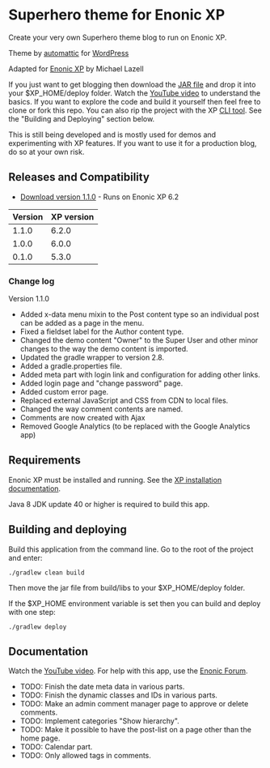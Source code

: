 # Superhero theme for Enonic XP

Create your very own Superhero theme blog to run on Enonic XP.

Theme by [automattic](https://profiles.wordpress.org/automattic/) for [WordPress](https://wordpress.com/themes/)

Adapted for [Enonic XP](https://github.com/enonic/xp) by Michael Lazell

If you just want to get blogging then download the [JAR file](http://repo.enonic.com/public/com/enonic/app/superhero/1.1.0/superhero-1.1.0.jar) 
and drop it into your $XP_HOME/deploy folder. Watch the [YouTube video](https://www.youtube.com/watch?v=YBOghlzIHDg) to understand the 
basics. If you want to explore the code and build it yourself then feel free to clone or fork this repo. You can also rip the project with 
the XP [CLI tool](http://xp.readthedocs.org/en/stable/reference/toolbox/init-project.html). See the "Building and Deploying" section below.

This is still being developed and is mostly used for demos and experimenting with XP features. If you want to use it for a production blog,
do so at your own risk.

## Releases and Compatibility

* [Download version 1.1.0](http://repo.enonic.com/public/com/enonic/app/superhero/1.1.0/superhero-1.1.0.jar) - Runs on Enonic XP 6.2

| Version        | XP version |
| ------------- | ------------- |
| 1.1.0 | 6.2.0 |
| 1.0.0 | 6.0.0 |
| 0.1.0 | 5.3.0 |

### Change log

Version 1.1.0

* Added x-data menu mixin to the Post content type so an individual post can be added as a page in the menu.
* Fixed a fieldset label for the Author content type.
* Changed the demo content "Owner" to the Super User and other minor changes to the way the demo content is imported. 
* Updated the gradle wrapper to version 2.8.
* Added a gradle.properties file.
* Added meta part with login link and configuration for adding other links.
* Added login page and "change password" page.
* Added custom error page.
* Replaced external JavaScript and CSS from CDN to local files. 
* Changed the way comment contents are named.
* Comments are now created with Ajax 
* Removed Google Analytics (to be replaced with the Google Analytics app)


## Requirements

Enonic XP must be installed and running. See the [XP installation documentation](http://xp.readthedocs.org/en/stable/getstarted/index.html).

Java 8 JDK update 40 or higher is required to build this app.

## Building and deploying

Build this application from the command line. Go to the root of the project and enter:

    ./gradlew clean build

Then move the jar file from build/libs to your $XP_HOME/deploy folder. 

If the $XP_HOME environment variable is set then you can build and deploy with one step:

    ./gradlew deploy

## Documentation

Watch the [YouTube video](https://www.youtube.com/watch?v=YBOghlzIHDg). For help with this app, use the [Enonic Forum](https://discuss.enonic.com/).

* TODO: Finish the date meta data in various parts.
* TODO: Finish the dynamic classes and IDs in various parts.
* TODO: Make an admin comment manager page to approve or delete comments.
* TODO: Implement categories "Show hierarchy".
* TODO: Make it possible to have the post-list on a page other than the home page.
* TODO: Calendar part.
* TODO: Only allowed tags in comments.
